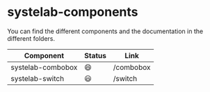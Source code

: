 # systelab-components

You can find the different components and the documentation in the different folders.

Component | Status | Link
--------- | ------ | ----
systelab-combobox | :smile: | /combobox
systelab-switch | :smiley: | /switch